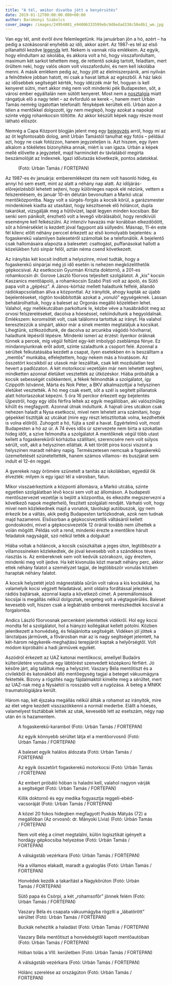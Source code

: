 ```yaml
---
title: "A tél, amikor divatba jött a kenyérsütés"
date: 2019-01-12T00:00:00.000+00:00
author: Barakonyi Szabolcs
cover_image: /images/24954801_e94006333599ebc9d8edad338c50e8b1_wm.jpg
---
```


Van egy tél, amit évről évre felemlegetünk. Ha januárban jön a hó, azért – ha pedig a szokásosnál enyhébb az idő, akkor azért. Az 1987-es tél az első pillanattól kezdve [legenda](https://index.hu/belfold/2012/02/03/ez_lehet_a_kommunizmus_utani_generaciok_mesetele/) lett. Nekem is vannak róla emlékeim. Az egyik, hogy elindultam az iskolába, és akkora volt a hó, hogy visszafordultam, maximum két sarkot tehettem meg, de rettentő sokáig tartott, feladtam, mert örültem neki, hogy valós okom volt visszafordulni, és nem kell iskolába menni. A másik emlékem pedig az, hogy jött az élelmiszerpánik, ami nyilván a felnőttekre jobban hatott, mi csak a havat láttuk az egészből. A ház lakói az idősebbek segítségét kérték, hogy idézzék már fel, hogyan is kell kenyeret sütni, mert akkor még nem volt mindenki pék Budapesten, sőt, a városi ember egyáltalán nem sütött kenyeret. Most nem a [nosztalgia](https://index.hu/tudomany/2017/01/14/tel_1987_iteletido_harminceve_havazas_fagy_iskolaszunet_tank_frakk_eskuvo/) miatt rángatjuk elő a nagy telet – az évforduló se kerek –, hanem mert Urbán Tamás nemrég izgatottan telefonált: fényképek kerültek elő. Urbán azon a télen a mentőkkel dolgozott, így nem meglepő, hogy azokat a napokat szinte végig rohamkocsin töltötte. Az akkor készült képek nagy része most látható először.

Nemrég a Capa Központ blogján jelent meg egy [bejegyzés](http://blog.capacenter.hu/2018/12/26/5-dolog-amit-urban-tamastol-tanulhatsz-a-fotografiarol/) arról, hogy mi az az öt legfontosabb dolog, amit Urbán Tamástól tanulhat egy fotós – például azt, hogy ne csak fotózzon, hanem jegyzeteljen is. Azt hiszem, egy ilyen alkalom a tökéletes bizonyítéka annak, miért is van igaza. Urbán a képek mellé elővette a jegyzeteit, majd harminckét év távlatából megírta beszámolóját az Indexnek. Igazi időutazás következik, pontos adatokkal.

<figure>
<img src="/images/24955123_1e78241277cee26269373876ad13d8e3_wm.jpg" alt="" />
<figcaption>(Fotó: Urbán Tamás / FORTEPAN)</figcaption>
</figure>

Az 1987-es év januárja: emberemlékezet óta nem volt hasonló hideg, és annyi hó sem esett, mint az alatt a néhány nap alatt. Az időjárás-előrejelzésből lehetett sejteni, hogy különleges napok elé nézünk, vettem a felszerelésem, és január 10-én délután bevonultam a Markó utcai mentőközpontba. Nagy volt a sürgés-forgás a kocsik körül, a garázsmester mindenkinek kiadta az utasítást, hogy készítsenek elő hóláncot, dupla takarókat, vizsgálják meg a hűtővizet, lapát legyen minden kocsiban. Bár senki sem pánikolt, érezhető volt a levegő vibrálásából, hogy rendkívüli eseményre kell felkészülni. Az intenzív havazás már korábban elkezdődött, sőt a hőmérséklet is kezdett jóval fagypont alá süllyedni. Másnap, 11-én este fél kilenc előtt néhány perccel érkezett az első komolyabb bejelentés: a fogaskerekű valamilyen balesetéről számoltak be a telefonálók. A bejelentő csak hallomásaira alapozta a balesetet: csattogást, puffanásokat hallott a közelükben futó sínpár felől, aztán néma csend következett.

Az irányítás két kocsit indított a helyszínre, mivel tudták, hogy a fogaskerekű sínpárjai még jó idő esetén is nehezen megközelíthetők gépkocsival. Az esetkocsin Gyurmán Kriszta doktornő, a 201-es rohamkocsin dr. Gorove László főorvos teljesített szolgálatot. A „kis” kocsin Kaszanics mentőápoló, a rohamkocsin Szabó Pisti volt az ápoló, és Sütő papa volt a „gépész”. A János-kórház mellett haladtunk felfelé, állandó rádiókapcsolatban állva a központtal. Az irányítók, ahogy kapták az újabb bejelentéseket, rögtön továbbították azokat a „vonuló” egységeknek. Lassan behatárolhattuk, hogy a baleset az Orgonás megálló közelében lehet. Valahol, egy mellékutcában parkoltunk le, kézbe véve a hasábrádiót meg az orvosi felszereléseket, dacolva a hóeséssel, nekiindultunk a hegyoldalnak. Emlékszem: koromsötét volt, csak találomra tartottuk az irányt. Ha valahol keresztezzük a sínpárt, akkor már a sínek mentén megtaláljuk a kocsikat. Lihegtünk, szitkozódtunk, de dacolva az arcunkba vágódó hóviharral, haladtunk lépésről lépésre. Mindenki ismeri az érzést: ilyenkor óráknak tűnnek a percek, míg végül feltűnt egy-két imbolygó zseblámpa fénye. Ez mindannyiunknak erőt adott, szinte szaladtunk a csoport felé. Azonnal a sérültek felkutatásába kezdett a csapat, ilyen esetekben én is beszálltam a „mentős” munkába, elfelejtettem, hogy nekem más a hivatásom. Az összetört kocsikból az utasok már leszálltak, csak két mozdulatlan test hevert a padlózaton. A két motorkocsi vezetőjén már nem lehetett segíteni, mindketten azonnal életüket vesztették az ütközéskor. Hiába próbálták a kocsik sebességét csökkenteni, a fékek felmondták a szolgálatot, így Czippóth Istvánné, Márta és Nok Péter, a BKV alkalmazottjai a helyszínen életüket vesztették. A hó meg csak esett, sőt a szél is segített pillanatok alatt hótorlaszokat képezni. 5 óra 16 perckor érkezett egy bejelentés Újpestről, hogy egy idős férfira leltek az egyik megállóban, aki valószínűleg kihűlt és megfagyott. Azonnal útnak indultunk. A hajnali üres utcákon csak nehezen haladt a Nysa esetkocsi, mivel nem lehetett arra számítani, hogy gépekkel tisztítják az utcákat (mire egy részt letisztítottak volna, kezdhették is volna elölről). Zuhogott a hó, fújta a szél a havat. Egyértelmű volt, most Budapesten a hó az úr. A 74 éves idős úr szervezete nem bírta a szokatlan hideg időt, a szíve felmondta a szolgálatot A mentőknek végül több utast kellett a fogaskerekűről kórházba szállítani, szerencsére nem volt súlyos sérült, volt, akit a helyszínen elláttak. A két törött piros kocsi viszont a helyszínen maradt néhány napig. Természetesen nemcsak a fogaskerekű üzemeltetését szüneteltették, hanem számos villamos- és buszjárat sem indult el 12-én reggel.

A gyerekek nagy örömére szünetelt a tanítás az iskolákban, egyedül ők élvezték: milyen is egy igazi tél a városban, falun.

Mikor visszaérkeztünk a központi állomásra, a Markó utcába, szinte egyetlen szolgálatban lévő kocsi sem volt az állomáson. A budapesti mentőszervezet vezetője is bejött a központba, és elkezdte megszervezni a következő napok megterhelő, feszített szolgálati rendjét. Várható volt, hogy mivel nem közlekednek majd a vonatok, távolsági autóbuszok, így nem érkezik be a váltás, akik pedig Budapesten tartózkodnak, azok nem tudnak majd hazamenni. Elsősorban a gépkocsivezetők váltásáról kellett gondoskodni, mivel a gépkocsivezetők 12 óránál tovább nem ülhettek a volán mögött. Példás volt a rend, mindenki érezte a mentőkre hárult feladatok nagyságát, szó nélkül tették a dolgukat!

Hiába voltak a hóláncok, a kocsik csúszkáltak a jeges úton, legtöbbször a villamossíneken közlekedtek, de jóval kevesebb volt a szándékos téves riasztás is. Az embereknek sem volt kedvük szórakozni, úgy éreztem, mindenki meg volt ijedve. Ha két kivonulás közt maradt néhány perc, akkor ettek néhány falatot a személyzet tagjai, de legtöbbször vonulás közben haraptak néhány falatot.

A kocsik helyzetét jelző mágnestábla sűrűn volt rakva a kis kockákkal, ha valamelyik kocsi végzett feladatával, amit oldalra fordítással jeleztek a rádiós bajtársak, azonnal kapta a következő címet. A peremállomások kocsijai is megállás nélkül dolgoztak, rengeteg volt a végtagsérülés. Baleset kevesebb volt, hiszen csak a legbátrabb emberek merészkedtek kocsival a forgalomba.

Andics László főorvosnak percenként jelentettek vidékről. Hol egy kocsi mondta fel a szolgálatot, hol a hiányzó kollégákat kellett pótolni. Közben jelentkezett a honvédség, és felajánlotta segítségét. Vidéken jól jöttek a lánctalpas járművek, a fővárosban már az is nagy segítséget jelentett, ha két-három négykerék-meghajtású terepjárót kaptak a helyőrségtől. Volt módom kipróbálni a hadi járművek egyikét.

Aszódról érkezett az UAZ katonai mentőkocsi, amellyel Budaörs külterületére vonultunk egy lábtörést szenvedett középkorú férfiért. Jó későre járt, alig találtuk meg a helyszínt. Vaszary Béla mentőtiszt és a civilekből és katonákból álló mentőegység tagjai a beteget vákuumágyra fektették. Bizony a rögzítés nagy fájdalmaktól kímélte meg a sérültet, mert az UAZ-nak még a Nysáétól is rosszabb volt a rugózása. A beteg a MNKK traumatológiájára került.

Három nap, két éjszaka megállás nélkül állták a rohamot az irányítók, mire az élet végre kezdett visszazökkenni a normál mederbe. Elállt a hóesés, valamelyest tisztábbak lettek az utak, kevesebb lett az esetszám, négy nap után én is hazamentem.

<figure>
<img src="/images/24410006_489a753e59e1b67e15ac74e325a02c83_wm.jpg" alt="" />
<figcaption>A fogaskerekű-karambol (Fotó: Urbán Tamás / FORTEPAN)</figcaption>
</figure>

<figure>
<img src="/images/24410008_bffd41f1096fe1356b4f2d7295adb388_wm.jpg" alt="" />
<figcaption>Az egyik könnyebb sérültet látja el a mentőorvosnő (Fotó: Urbán Tamás / FORTEPAN)</figcaption>
</figure>

<figure>
<img src="/images/24410002_40f3f2ee5fcaee76bb642eac6910f000_wm.jpg" alt="" />
<figcaption>A baleset egyik halálos áldozata (Fotó: Urbán Tamás / FORTEPAN)</figcaption>
</figure>

<figure>
<img src="/images/24410004_9719c59aeb9a7e3f1ad2a5daf3397915_wm.jpg" alt="" />
<figcaption>Az egyik összetört fogaskerekű motorkocsi (Fotó: Urbán Tamás / FORTEPAN)</figcaption>
</figure>

<figure>
<img src="/images/24409988_ac415bd87f9ce33593803e530e2679d7_wm.jpg" alt="" />
<figcaption>Az embert próbáló hóban is haladni kell, valahol nagyon várják a segítséget (Fotó: Urbán Tamás / FORTEPAN)</figcaption>
</figure>

<figure>
<img src="/images/24409996_2ed9a35f3179f9f7deb60c85bed671c5_wm.jpg" alt="" />
<figcaption>Killik doktornő és egy medika fogyasztja reggeli-ebéd-vacsoráját (Fotó: Urbán Tamás / FORTEPAN)</figcaption>
</figure>

<figure>
<img src="/images/24409970_8751b04e06655ef8f5a68abd4e555db7_wm.jpg" alt="" />
<figcaption>A közel 20 fokos hidegben megfagyott Puskás Mátyás (72) a megállóban (Az orvosnő: dr. Mányoki Lívia) (Fotó: Urbán Tamás / FORTEPAN)</figcaption>
</figure>

<figure>
<img src="/images/24409986_1fcd817bbb49a6d97a36e47137008cb1_wm.jpg" alt="" />
<figcaption>Nem volt elég a címet megtalálni, külön logisztikát igényelt a hordágy gépkocsiba helyezése (Fotó: Urbán Tamás / FORTEPAN)</figcaption>
</figure>

<figure>
<img src="/images/24410000_a29f8488fb3bc771d02341e50a8fbf91_wm.jpg" alt="" />
<figcaption>A válságstáb vezérkara (Fotó: Urbán Tamás / FORTEPAN)</figcaption>
</figure>

<figure>
<img src="/images/24409984_35aaa85594ae025e9ccfa2918452c718_wm.jpg" alt="" />
<figcaption>Ha a villamos elakadt, maradt a gyaloglás (Fotó: Urbán Tamás / FORTEPAN)</figcaption>
</figure>

<figure>
<img src="/images/24409992_24b3269fc34fd2e0e2c4df20970e04bb_wm.jpg" alt="" />
<figcaption>Honvédek kezdik a takarítást a Nagykörúton (Fotó: Urbán Tamás / FORTEPAN)</figcaption>
</figure>

<figure>
<img src="/images/24409982_8729e4ffa5c67879bf465f1cc2d4e818_wm.jpg" alt="" />
<figcaption>Sütő papa és Csörpi, a két „rohamsofőr” jönnek felém (Fotó: Urbán Tamás / FORTEPAN)</figcaption>
</figure>

<figure>
<img src="/images/24409976_3c567416f84f958a507cd8ee1c89a629_wm.jpg" alt="" />
<figcaption>Vaszary Béla és csapata vákuumágyba rögzíti a „lábatörött” sérültet (Fotó: Urbán Tamás / FORTEPAN)</figcaption>
</figure>

<figure>
<img src="/images/24409994_25e87fca4f7dbc661752d4deec2e0c82_wm.jpg" alt="" />
<figcaption>Buckák nehezítik a haladást (Fotó: Urbán Tamás / FORTEPAN)</figcaption>
</figure>

<figure>
<img src="/images/24409978_daaa4fbe62513a67bcb32679a994d23d_wm.jpg" alt="" />
<figcaption>Vaszary Béla mentőtiszt a honvédségtől kapott mentőautóban (Fotó: Urbán Tamás / FORTEPAN)</figcaption>
</figure>

<figure>
<img src="/images/24711368_06027e7b6e00148534711eaece0fc6a0_wm.jpg" alt="" />
<figcaption>Hóban tolás a VIII. kerületben (Fotó: Urbán Tamás / FORTEPAN)</figcaption>
</figure>

<figure>
<img src="/images/24410610_71b0b1d5835d90fd68dbf9bb56166827_wm.jpg" alt="" />
<figcaption>A válságstáb vezérkara (Fotó: Urbán Tamás / FORTEPAN)</figcaption>
</figure>

<figure>
<img src="/images/24409974_2c5392393b79c79710acf46e1625e773_wm.jpg" alt="" />
<figcaption>Hólánc szerelése az országúton (Fotó: Urbán Tamás / FORTEPAN)</figcaption>
</figure>
